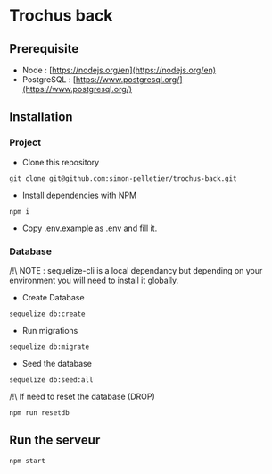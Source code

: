 # Trochus back

## Prerequisite
- Node : [https://nodejs.org/en](https://nodejs.org/en)
- PostgreSQL : [https://www.postgresql.org/](https://www.postgresql.org/)
## Installation
### Project
- Clone this repository
```
git clone git@github.com:simon-pelletier/trochus-back.git
```
- Install dependencies with NPM
```
npm i
```
- Copy .env.example as .env and fill it.

### Database
/!\ NOTE : sequelize-cli is a local dependancy but depending on your environment you will need to install it globally.

- Create Database
```
sequelize db:create
```
- Run migrations
```
sequelize db:migrate
```
- Seed the database
```
sequelize db:seed:all
```

/!\ If need to reset the database (DROP)
```
npm run resetdb
```

## Run the serveur
```
npm start
```